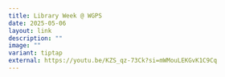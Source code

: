 ```yaml
---
title: Library Week @ WGPS
date: 2025-05-06
layout: link
description: ""
image: ""
variant: tiptap
external: https://youtu.be/KZS_qz-73Ck?si=mWMouLEKGvK1C9Cq
---
```

